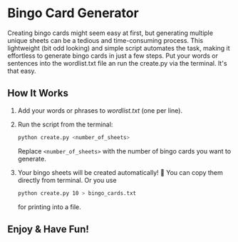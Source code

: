 # Bingo Card Generator

Creating bingo cards might seem easy at first, but generating multiple unique sheets can be a tedious and time-consuming process. This lightweight (bit odd looking) and simple script automates the task, making it effortless to generate bingo cards in just a few steps. Put your words or sentences into the wordlist.txt file an run the create.py via the terminal. It's that easy.

## How It Works

1. Add your words or phrases to *wordlist.txt* (one per line).  
2. Run the script from the terminal:  

   ```bash
   python create.py <number_of_sheets>
   ```  
   Replace `<number_of_sheets>` with the number of bingo cards you want to generate.  

3. Your bingo sheets will be created automatically! 🎲 You can copy them directly from terminal. Or you use
   ```bash
   python create.py 10 > bingo_cards.txt
   ```  
   for printing into a file.

## Enjoy & Have Fun! 